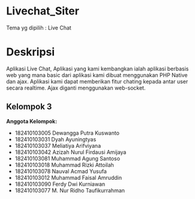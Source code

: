 # Livechat_Siter

Tema yg dipilih : Live Chat 

# Deskripsi

Aplikasi Live Chat, Aplikasi yang kami kembangkan ialah aplikasi berbasis web yang mana basic dari aplikasi kami dibuat menggunakan PHP Native dan ajax. Aplikasi kami dapat memberikan fitur chating kepada antar user secara realtime. Ajax diganti menggunakan web-socket.

## Kelompok 3
__Anggota Kelompok:__
* 182410103005  Dewangga Putra Kuswanto
* 182410103031	Dyah Ayuningtyas
* 182410103037	Meliatiya Arifviyana
* 182410103042	Azizah Nurul Firdausi Amijaya
* 182410103081	Muhammad Agung Santoso
* 182410103018	Muhammad Rizki Attoilah
* 182410103078	Nauval Acmad Yusufa
* 182410103012	Muhammad Faisal Amruddin
* 182410103090	Ferdy Dwi Kurniawan
* 182410103077	M. Nur Ridho Taufikurrahman


